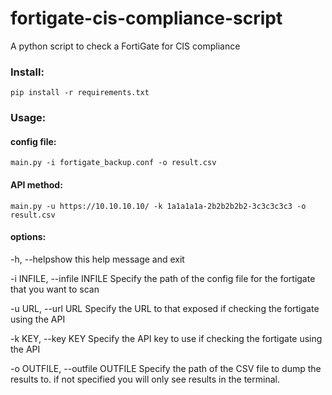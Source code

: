# fortigate-cis-compliance-script
A python script to check a FortiGate for CIS compliance 

<h3>Install:</h3>
<code>pip install -r requirements.txt</code>

<h3>Usage:</h3>
<h4>config file:</h4>
<code>main.py -i fortigate_backup.conf -o result.csv</code>
<h4>API method:</h4>
<code>main.py -u https://10.10.10.10/ -k 1a1a1a1a-2b2b2b2b2-3c3c3c3c3 -o result.csv</code>

<h4>options:</h4>

-h, --helpshow this help message and exit

-i INFILE, --infile INFILE Specify the path of the config file for the fortigate that you want to scan

-u URL, --url URL Specify the URL to that exposed if checking the fortigate using the API

-k KEY, --key KEY Specify the API key to use if checking the fortigate using the API

-o OUTFILE, --outfile OUTFILE Specify the path of the CSV file to dump the results to. if not specified you will only see results in the terminal.
